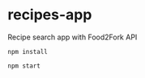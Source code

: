 # recipes-app
Recipe search app with Food2Fork API
```console
npm install
```
```console
npm start
```
